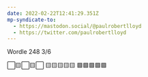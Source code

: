 ```yaml
---
date: 2022-02-22T12:41:29.351Z
mp-syndicate-to:
  - https://mastodon.social/@paulrobertlloyd
  - https://twitter.com/paulrobertlloyd
---
```

Wordle 248 3/6

⬜️🟨⬜️🟨⬜️
🟨🟨🟨🟨🟨
🟩🟩🟩🟩🟩
